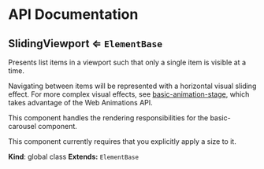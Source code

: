 # API Documentation
<a name="SlidingViewport"></a>

## SlidingViewport ⇐ <code>ElementBase</code>
Presents list items in a viewport such that only a single item is visible at
a time.

Navigating between items will be represented with a horizontal visual
sliding effect. For more complex visual effects, see
[basic-animation-stage](../basic-animation-stage), which takes advantage of
the Web Animations API.

This component handles the rendering responsibilities for the basic-carousel
component.

This component currently requires that you explicitly apply a size to it.

  **Kind**: global class
**Extends:** <code>ElementBase</code>  
